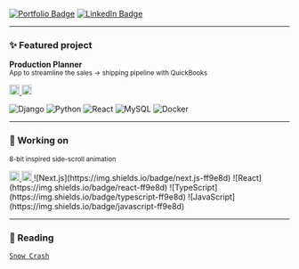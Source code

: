 [![Portfolio Badge](https://img.shields.io/badge/Portfolio-74aa9c?style=for-the-badge)](https://michellef.dev)
[![LinkedIn Badge](https://img.shields.io/badge/LinkedIn-0077B5?style=for-the-badge)](https://www.linkedin.com/in/mflandin/)

---

### ✨ Featured project  
**Production Planner**  
<sub>App to streamline the sales → shipping pipeline with QuickBooks</sub>  

<a href="https://production-planner.michellef.dev">
  <img src="https://img.shields.io/badge/DEMO-6b7280?style=flat-square&logo=google-chrome&logoColor=white" height="18">
</a>
<a href="https://github.com/michellevit/Production-Planner">
  <img src="https://img.shields.io/badge/REPO-6b7280?style=flat-square&logo=github&logoColor=white" height="18">
</a>

![Django](https://img.shields.io/badge/django-fbe6a2)
![Python](https://img.shields.io/badge/python-fbe6a2)
![React](https://img.shields.io/badge/react-fbe6a2)
![MySQL](https://img.shields.io/badge/mysql-fbe6a2)
![Docker](https://img.shields.io/badge/docker-fbe6a2)


---

### 🦊 Working on
<sub>8-bit inspired side-scroll animation</sub>  

<a href="https://fennec.michellef.dev">
  <img src="https://img.shields.io/badge/DEMO-6b7280?style=flat-square&logo=google-chrome&logoColor=white" height="18">
</a>
<a href="https://github.com/michellevit/Fennec-Animation">
  <img src="https://img.shields.io/badge/REPO-6b7280?style=flat-square&logo=github&logoColor=white" height="18">
</a>
![Next.js](https://img.shields.io/badge/next.js-ff9e8d)
![React](https://img.shields.io/badge/react-ff9e8d)
![TypeScript](https://img.shields.io/badge/typescript-ff9e8d)
![JavaScript](https://img.shields.io/badge/javascript-ff9e8d)


---

### 📖 Reading  
[`Snow Crash`](https://www.goodreads.com/book/show/61240297-snow-crash)   
